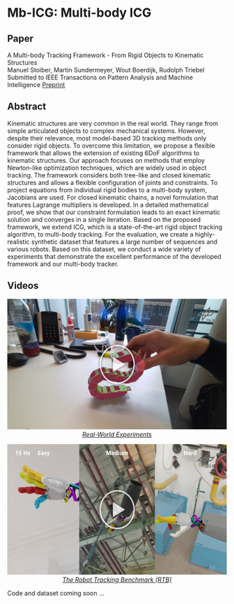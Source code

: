 # Mb-ICG: Multi-body ICG

## Paper
A Multi-body Tracking Framework - From Rigid Objects to Kinematic Structures  
Manuel Stoiber, Martin Sundermeyer, Wout Boerdijk, Rudolph Triebel  
Submitted to IEEE Transactions on Pattern Analysis and Machine Intelligence
[Preprint](https://arxiv.org/pdf/2208.01502.pdf)


## Abstract
Kinematic structures are very common in the real world. They range from simple articulated objects to complex mechanical systems. However, despite their relevance, most model-based 3D tracking methods only consider rigid objects. To overcome this limitation, we propose a flexible framework that allows the extension of existing 6DoF algorithms to kinematic structures. Our approach focuses on methods that employ Newton-like optimization techniques, which are widely used in object tracking. The framework considers both tree-like and closed kinematic structures and allows a flexible configuration of joints and constraints. To project equations from individual rigid bodies to a multi-body system, Jacobians are used. For closed kinematic chains, a novel formulation that features Lagrange multipliers is developed. In a detailed mathematical proof, we show that our constraint formulation leads to an exact kinematic solution and converges in a single iteration. Based on the proposed framework, we extend ICG, which is a state-of-the-art rigid object tracking algorithm, to multi-body tracking. For the evaluation, we create a highly-realistic synthetic dataset that features a large number of sequences and various robots. Based on this dataset, we conduct a wide variety of experiments that demonstrate the excellent performance of the developed framework and our multi-body tracker.


## Videos
<a href="https://youtu.be/0ORZvDDbDjA?t=12">
<p align="center">
 <img src="dlr_mb_icg_real_world.png" height=300>
    <br> 
    <em>Real-World Experiments</em>
</p>
</a>

<a href="https://youtu.be/0ORZvDDbDjA?t=166">
<p align="center">
 <img src="dlr_mb_icg_rtb.png" height=300>
    <br> 
    <em>The Robot Tracking Benchmark (RTB)</em>
</p>
</a>


Code and dataset coming soon ...
